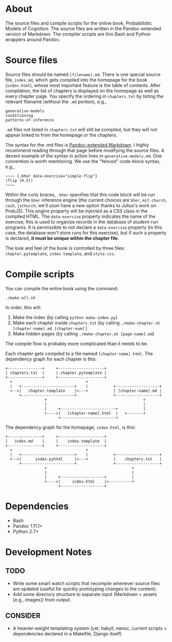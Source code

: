 # About

The source files and compile scripts for the online book, Probabilistic Models of Cognition. The source files are written in the Pandoc-extended version of Markdown. The compiler scripts are thin Bash and Python wrappers around Pandoc.

# Source files

Source files should be named `[filename].md`. There is one special source file, `index.md`, which gets compiled into the homepage for the book (`index.html`), whose most important feature is the table of contents. After compilation, the list of chapters is displayed on the homepage as well as every chapter page. You specify the ordering in `chapters.txt` by listing the relevant filename (without the `.md` portion), e.g.,

    generative-models
    conditioning
    patterns-of-inference

`.md` files not listed in `chapters.txt` will still be compiled, but they will not appear linked to from the homepage or the chapters.

The syntax for the .md files is [Pandoc-extended Markdown](http://johnmacfarlane.net/pandoc/README.html#pandocs-markdown). I highly recommend reading through that page before modifying the source files. A decent example of the syntax in action lives in `generative-models.md`. One convention is worth mentioning. We use the "fenced" code-block syntax, e.g., 

    ~~~~ {.bher data-exercise="simple-flip"}
    (flip (0.5))
    ~~~~

Within the curly braces, `.bher` specifies that this code block will be run through the `bher` inference engine (the current choices are `bher`, `mit-church`, `cosh`, `jsChurch`; we'll soon have a new option thanks to Julius's work on ProbJS). This engine property will be injected as a CSS class in the compiled HTML. The `data-exercise` property indicates the name of the exercise; this is used to organize records in the database of student-run programs. It is permissible to not declare a `data-exercise` property (in this case, the database won't store runs for this exercise), but if such a property is declared, **it must be unique within the chapter file**.

The look and feel of the book is controlled by three files: `chapter.pytemplate`, `index.template`, and `style.css`.

# Compile scripts

You can compile the entire book using the command:

    ./make-all.sh

In order, this will:

1. Make the index (by calling `python make-index.py`)
2. Make each chapter inside `chapters.txt` (by calling `./make-chapter.sh [chapter-name].md [chapter-num]` )
3. Make hidden pages (by calling `./make-chapter.sh [page-name].md`)

The compile flow is probably more complicated than it needs to be.

Each chapter gets compiled to a file named `[chapter-name].html`. The dependency graph for each chapter is this:

    +---------------+     +--------------------+
    | chapters.txt  |     | chapter.pytemplate |
    +---------------+     +--------------------+
      +                                +
      |   +-----------------------+    |           +-------------------+
      +-->|   chapter.template    |<---+           | [chapter-name].md |
          +-----------------------+                +-------------------+
                     +                                          +
                     |                                          |
                     |     +------------------------+           |
                     +---->|   [chapter-name].html  |   <-------+
                           +------------------------+

The dependency graph for the homepage, `index.html`, is this:

    +---------------+     +--------------------+
    |   index.md    |     |    index.template  |
    +---------------+     +--------------------+
      +                                +
      |   +-----------------------+    |           +-------------------+
      +-->|      index.pyhtml     |<---+           |    chapters.txt   |
          +-----------------------+                +-------------------+
                     +                                     +
                     |                                     |
                     |     +-------------------+           |
                     +---->|     index.html    |<----------+
                           +-------------------+

# Dependencies

- Bash
- Pandoc 1.11.1+
- Python 2.7+

# Development Notes

## TODO

- Write some smart watch scripts that recompile whenever source files are updated (useful for quickly prototyping changes to the content).
- Add some directory structure to separate input (Markdown + assets [e.g., images]) from output.

## CONSIDER

- A heavier-weight templating system (yst, hakyll, nanoc, current scripts + dependencies declared in a Makefile, Django itself)
